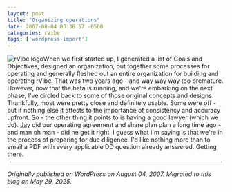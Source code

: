 ```yaml
---
layout: post
title: "Organizing operations"
date: 2007-08-04 03:36:57 -0500
categories: rVibe
tags: ['wordpress-import']
---
```


![rVibe logo](http://meansofproduction.wordpress.com/wp-content/uploads/2007/07/logo.thumbnail.jpg)When we first started up, I generated a list of Goals and Objectives, designed an organization, put together some processes for operating and generally fleshed out an entire organization for building and operating rVibe. That was two years ago - and way way way too premature. However, now that the beta is running, and we're embarking on the next phase, I've circled back to some of those original concepts and designs. Thankfully, most were pretty close and definitely usable. Some were off - but if nothing else it attests to the importance of consistency and accuracy upfront. So - the other thing it points to is having a good lawyer (which we do). [Jay](http://www.duanemorris.com/attorneys/attorney6168.html) did our operating agreement and share plan plan a long time ago - and man oh man - did he get it right. I guess what I'm saying is that we're in the process of preparing for due diligence. I'd like nothing more than to email a PDF with every applicable DD question already answered. Getting there.

---

*Originally published on WordPress on August 04, 2007. Migrated to this blog on May 29, 2025.*
